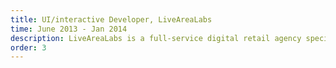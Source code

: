 ```yaml
---
title: UI/interactive Developer, LiveAreaLabs
time: June 2013 - Jan 2014
description: LiveAreaLabs is a full-service digital retail agency specializing in the creation of flagship experiences for their clients brands. As a member of the UI team I worked agiley with designers and UX arcitects to service LAL's client base. I was the lead UI developer during the redesign of www.brooksrunning.com and during the launch of Meet Brooks.
order: 3
---
```

